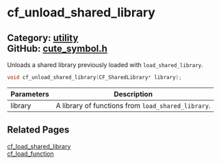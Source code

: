 [//]: # (This file is automatically generated by Cute Framework's docs parser.)
[//]: # (Do not edit this file by hand!)
[//]: # (See: https://github.com/RandyGaul/cute_framework/blob/master/samples/docs_parser.cpp)
[](../header.md ':include')

# cf_unload_shared_library

Category: [utility](/api_reference?id=utility)  
GitHub: [cute_symbol.h](https://github.com/RandyGaul/cute_framework/blob/master/include/cute_symbol.h)  
---

Unloads a shared library previously loaded with `load_shared_library`.

```cpp
void cf_unload_shared_library(CF_SharedLibrary* library);
```

Parameters | Description
--- | ---
library | A library of functions from `load_shared_library`.

## Related Pages

[cf_load_shared_library](/utility/cf_load_shared_library.md)  
[cf_load_function](/utility/cf_load_function.md)  
